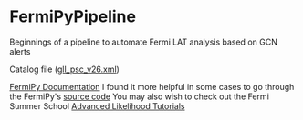 # FermiPyPipeline
Beginnings of a pipeline to automate Fermi LAT analysis based on GCN alerts

Catalog file ([gll_psc_v26.xml](https://fermi.gsfc.nasa.gov/ssc/data/access/lat/8yr_catalog/))

[FermiPy Documentation](https://fermipy.readthedocs.io/en/latest/quickstart.html)
I found it more helpful in some cases to go through the FermiPy's [source code](https://github.com/fermiPy/fermipy)
You may also wish to check out the Fermi Summer School [Advanced Likelihood Tutorials](https://github.com/FermiSummerSchool/fermi-summer-school/tree/master/Likelihood_Advanced)
